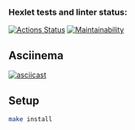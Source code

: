 ### Hexlet tests and linter status:
[![Actions Status](https://github.com/deponiann/frontend-project-44/workflows/hexlet-check/badge.svg)](https://github.com/deponiann/frontend-project-44/actions)
[![Maintainability](https://api.codeclimate.com/v1/badges/d9d36cbef18ff1ce7d4e/maintainability)](https://codeclimate.com/github/deponiann/frontend-project-44/maintainability)

## Asciinema
[![asciicast](https://asciinema.org/a/ttTbB5C5wR1PTXSiSYAK6q7pO.svg)](https://asciinema.org/a/ttTbB5C5wR1PTXSiSYAK6q7pO)

## Setup
```bash
make install
```